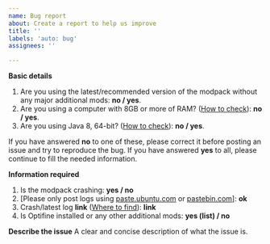 ```yaml
---
name: Bug report
about: Create a report to help us improve
title: ''
labels: 'auto: bug'
assignees: ''

---
```


**Basic details**
1. Are you using the latest/recommended version of the modpack without any major additional mods:
**no / yes**.
2. Are you using a computer with 8GB or more of RAM? ([How to check](https://www.wikihow.com/Check-Computer-RAM)):
**no / yes**.
3. Are you using Java 8, 64-bit? ([How to check](https://www.wikihow.com/Determine-Java-Version)):
**no / yes**.

If you have answered **no** to one of these, please correct it before posting an issue and try to reproduce the bug. If you have answered **yes** to all, please continue to fill the needed information.

**Information required**
1. Is the modpack crashing: **yes / no**
2. [Please only post logs using [paste.ubuntu.com](https://paste.ubuntu.com) or [pastebin.com](https://pastebin.com/index)]: **ok**
3. Crash/latest log **link** ([Where to find](https://github.com/xJon/The-1.12.2-Pack/blob/master/log_location.md#finding-modpack-installation-folder)): **link**
4. Is Optifine installed or any other additional mods: **yes (list) / no**

**Describe the issue**
A clear and concise description of what the issue is.
